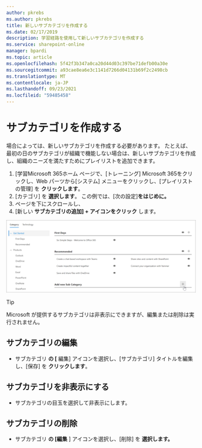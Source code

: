 ```yaml
---
author: pkrebs
ms.author: pkrebs
title: 新しいサブカテゴリを作成する
ms.date: 02/17/2019
description: 学習経路を使用して新しいサブカテゴリを作成する
ms.service: sharepoint-online
manager: bpardi
ms.topic: article
ms.openlocfilehash: 5f42f3b347a0ca20d44d03c397be71defb00a30e
ms.sourcegitcommit: a93cae8ea6e3c1141d7266d04131b69f2c2498cb
ms.translationtype: MT
ms.contentlocale: ja-JP
ms.lasthandoff: 09/23/2021
ms.locfileid: "59485458"
---
```

# <a name="create-a-subcategory"></a>サブカテゴリを作成する 
場合によっては、新しいサブカテゴリを作成する必要があります。 たとえば、最初の日のサブカテゴリが組織で機能しない場合は、新しいサブカテゴリを作成し、組織のニーズを満たすためにプレイリストを追加できます。 

1. [学習Microsoft 365ホーム ページで、[トレーニング] Microsoft 365をクリックし、Web パーツから[システム] メニューをクリックし、[プレイリストの管理] を **クリックします**。  
2. [カテゴリ] を **選択します**。 この例では、[次の設定]**をはじめに。**  
3. ページを下にスクロールし、 
3. [新しい **サブカテゴリの追加] + アイコンをクリック** します。  

![新しいサブカテゴリ](media/cg-newsubcategory.png)

> [!TIP]
> Microsoft が提供するサブカテゴリは非表示にできますが、編集または削除は実行されません。 

## <a name="edit-a-subcategory"></a>サブカテゴリの編集
- サブカテゴリ **の [** 編集] アイコンを選択し、[サブカテゴリ] タイトルを編集し、[保存] を **クリックします**。

## <a name="hide-a-subcategory"></a>サブカテゴリを非表示にする
- サブカテゴリの目玉を選択して非表示にします。 

## <a name="delete-a-subcategory"></a>サブカテゴリの削除
- サブカテゴリ **の [編集** ] アイコンを選択し、[削除] を **選択します。** 
